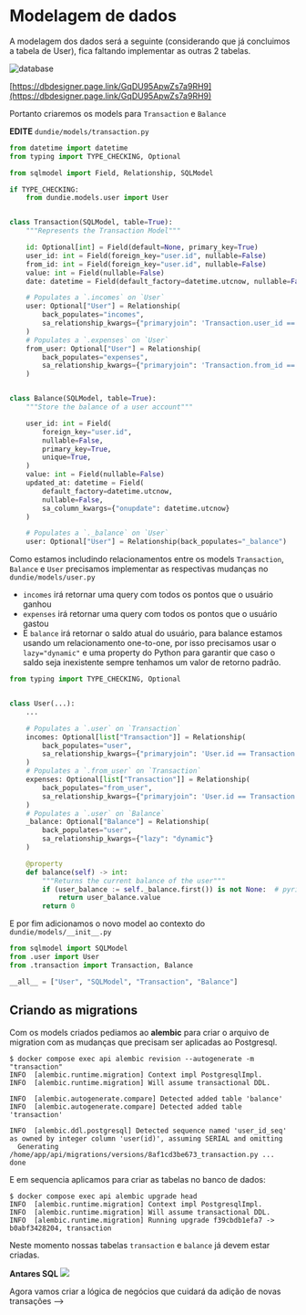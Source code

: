 # Modelagem de dados

A modelagem dos dados será a seguinte (considerando que já concluimos a tabela de User), fica faltando implementar as outras 2 tabelas.

![database](images/database.png)

[https://dbdesigner.page.link/GqDU95ApwZs7a9RH9](https://dbdesigner.page.link/GqDU95ApwZs7a9RH9)

Portanto criaremos os models para `Transaction` e `Balance`

**EDITE** `dundie/models/transaction.py`

```python
from datetime import datetime
from typing import TYPE_CHECKING, Optional

from sqlmodel import Field, Relationship, SQLModel

if TYPE_CHECKING:
    from dundie.models.user import User


class Transaction(SQLModel, table=True):
    """Represents the Transaction Model"""

    id: Optional[int] = Field(default=None, primary_key=True)
    user_id: int = Field(foreign_key="user.id", nullable=False)
    from_id: int = Field(foreign_key="user.id", nullable=False)
    value: int = Field(nullable=False)
    date: datetime = Field(default_factory=datetime.utcnow, nullable=False)

    # Populates a `.incomes` on `User`
    user: Optional["User"] = Relationship(
        back_populates="incomes",
        sa_relationship_kwargs={"primaryjoin": 'Transaction.user_id == User.id'},
    )
    # Populates a `.expenses` on `User`
    from_user: Optional["User"] = Relationship(
        back_populates="expenses",
        sa_relationship_kwargs={"primaryjoin": 'Transaction.from_id == User.id'},
    )


class Balance(SQLModel, table=True):
    """Store the balance of a user account"""

    user_id: int = Field(
        foreign_key="user.id",
        nullable=False,
        primary_key=True,
        unique=True,
    )
    value: int = Field(nullable=False)
    updated_at: datetime = Field(
        default_factory=datetime.utcnow,
        nullable=False,
        sa_column_kwargs={"onupdate": datetime.utcnow}
    )

    # Populates a `._balance` on `User`
    user: Optional["User"] = Relationship(back_populates="_balance")
```

Como estamos includindo relacionamentos entre os models `Transaction`, `Balance` e `User` precisamos implementar as respectivas mudanças no `dundie/models/user.py`

- `incomes` irá retornar uma query com todos os pontos que o usuário ganhou
- `expenses` irá retornar uma query com todos os pontos que o usuário gastou
- E `balance` irá retornar o saldo atual do usuário, para balance estamos usando um
  relacionamento one-to-one, por isso precisamos usar o `lazy="dynamic"` e uma
  property do Python para garantir que caso o saldo seja inexistente sempre tenhamos
  um valor de retorno padrão.

```python
from typing import TYPE_CHECKING, Optional


class User(...):
    ...

    # Populates a `.user` on `Transaction`
    incomes: Optional[list["Transaction"]] = Relationship(
        back_populates="user",
        sa_relationship_kwargs={"primaryjoin": 'User.id == Transaction.user_id'},
    )
    # Populates a `.from_user` on `Transaction`
    expenses: Optional[list["Transaction"]] = Relationship(
        back_populates="from_user",
        sa_relationship_kwargs={"primaryjoin": 'User.id == Transaction.from_id'},
    )
    # Populates a `.user` on `Balance`
    _balance: Optional["Balance"] = Relationship(
        back_populates="user",
        sa_relationship_kwargs={"lazy": "dynamic"}
    )

    @property
    def balance(self) -> int:
        """Returns the current balance of the user"""
        if (user_balance := self._balance.first()) is not None:  # pyright: ignore
            return user_balance.value
        return 0
```

E por fim adicionamos o novo model ao contexto do `dundie/models/__init__.py`

```python
from sqlmodel import SQLModel
from .user import User
from .transaction import Transaction, Balance

__all__ = ["User", "SQLModel", "Transaction", "Balance"]
```

## Criando as migrations

Com os models criados pediamos ao **alembic** para criar o arquivo de migration com as mudanças que precisam ser aplicadas ao Postgresql.

```console
$ docker compose exec api alembic revision --autogenerate -m "transaction"
INFO  [alembic.runtime.migration] Context impl PostgresqlImpl.
INFO  [alembic.runtime.migration] Will assume transactional DDL.

INFO  [alembic.autogenerate.compare] Detected added table 'balance'
INFO  [alembic.autogenerate.compare] Detected added table 'transaction'

INFO  [alembic.ddl.postgresql] Detected sequence named 'user_id_seq' as owned by integer column 'user(id)', assuming SERIAL and omitting
  Generating /home/app/api/migrations/versions/8af1cd3be673_transaction.py ...  done
```

E em sequencia aplicamos para criar as tabelas no banco de dados:

```console
$ docker compose exec api alembic upgrade head
INFO  [alembic.runtime.migration] Context impl PostgresqlImpl.
INFO  [alembic.runtime.migration] Will assume transactional DDL.
INFO  [alembic.runtime.migration] Running upgrade f39cbdb1efa7 -> b0abf3428204, transaction
```

Neste momento nossas tabelas `transaction` e `balance` já devem estar criadas.

**Antares SQL**
![](images/antares_transaction.png)

Agora vamos criar a lógica de negócios que cuidará da adição de novas transações -->
